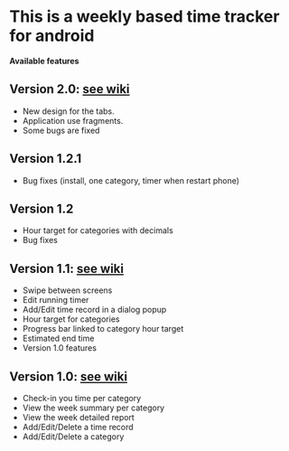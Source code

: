 # This is a weekly based time tracker for android #



**Available features**

## Version 2.0: [see wiki](STTV20.md) ##
  * New design for the tabs.
  * Application use fragments.
  * Some bugs are fixed

## Version 1.2.1 ##
  * Bug fixes (install, one category, timer when restart phone)

## Version 1.2 ##
  * Hour target for categories with decimals
  * Bug fixes

## Version 1.1: [see wiki](STTV11.md) ##
  * Swipe between screens
  * Edit running timer
  * Add/Edit time record in a dialog popup
  * Hour target for categories
  * Progress bar linked to category hour target
  * Estimated end time
  * Version 1.0 features

## Version 1.0: [see  wiki](STTV10.md) ##
  * Check-in you time per category
  * View the week summary per category
  * View the week detailed report
  * Add/Edit/Delete a time record
  * Add/Edit/Delete a category